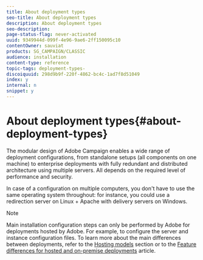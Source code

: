 ```yaml
---
title: About deployment types
seo-title: About deployment types
description: About deployment types
seo-description: 
page-status-flag: never-activated
uuid: 9349944d-099f-4e96-9ae6-2ff150095c10
contentOwner: sauviat
products: SG_CAMPAIGN/CLASSIC
audience: installation
content-type: reference
topic-tags: deployment-types-
discoiquuid: 298d9b9f-220f-4862-bc4c-1ad7f8d51049
index: y
internal: n
snippet: y
---
```


# About deployment types{#about-deployment-types}

The modular design of Adobe Campaign enables a wide range of deployment configurations, from standalone setups (all components on one machine) to enterprise deployments with fully redundant and distributed architecture using multiple servers. All depends on the required level of performance and security.

In case of a configuration on multiple computers, you don't have to use the same operating system throughout: for instance, you could use a redirection server on Linux + Apache with delivery servers on Windows.

>[!NOTE]
>
>Main installation configuration steps can only be performed by Adobe for deployments hosted by Adobe. For example, to configure the server and instance configuration files. To learn more about the main differences between deployments, refer to the [Hosting models](https://helpx.adobe.com/campaign/classic/installation/using/hosting-models.html) section or to the [Feature differences for hosted and on-premise deployments](https://helpx.adobe.com/campaign/kb/acc-on-prem-vs-hosted.html) article.

